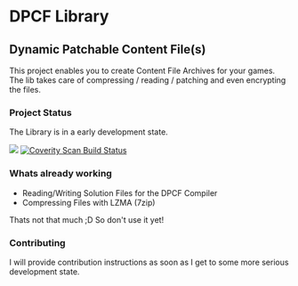 # DPCF Library
## Dynamic Patchable Content File(s)

This project enables you to create Content File Archives for your games. The lib takes care of compressing / reading / patching and even encrypting the files.

### Project Status
The Library is in a early development state.

![](https://camo.githubusercontent.com/a7a38101374e8ec9fa67c0dfab9629081c209da0/68747470733a2f2f696d672e736869656c64732e696f2f62616467652f6c6963656e73652d6170616368655f322e302d7265642e7376673f7374796c653d666c6174)
<a href="https://scan.coverity.com/projects/5022">
  <img alt="Coverity Scan Build Status"
       src="https://scan.coverity.com/projects/5022/badge.svg"/>
</a>

### Whats already working
* Reading/Writing Solution Files for the DPCF Compiler
* Compressing Files with LZMA (7zip)

Thats not that much ;D So don't use it yet!

### Contributing
I will provide contribution instructions as soon as I get to some more serious development state.